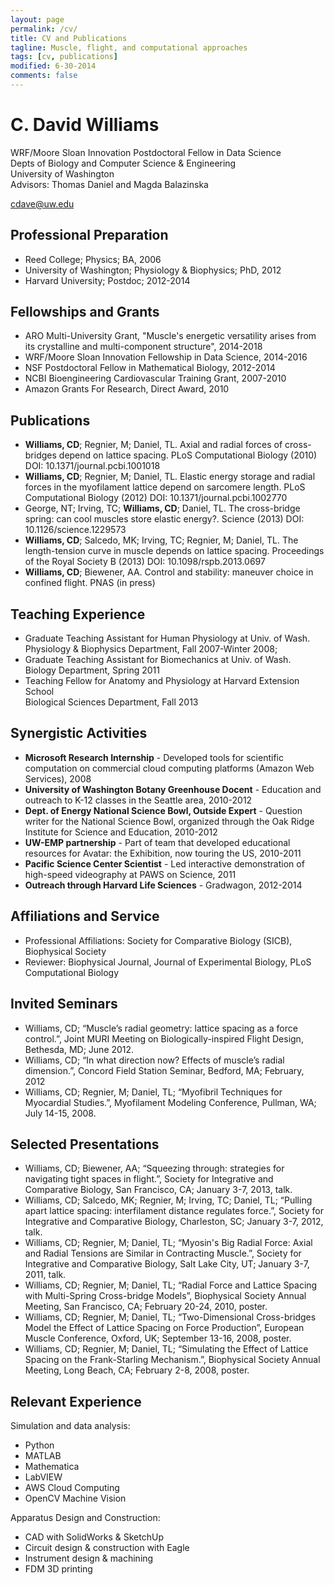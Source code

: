 ```yaml
---
layout: page
permalink: /cv/
title: CV and Publications
tagline: Muscle, flight, and computational approaches 
tags: [cv, publications]
modified: 6-30-2014
comments: false
---
```


# C. David Williams  
WRF/Moore Sloan Innovation Postdoctoral Fellow in Data Science  
Depts of Biology and Computer Science & Engineering  
University of Washington  
Advisors: Thomas Daniel and Magda Balazinska  
  
cdave@uw.edu  

## Professional Preparation  
- Reed College; Physics; BA, 2006
- University of Washington; Physiology & Biophysics; PhD, 2012
- Harvard University; Postdoc; 2012-2014

## Fellowships and Grants
- ARO Multi-University Grant, "Muscle's energetic versatility arises from its crystalline and multi-component structure", 2014-2018
- WRF/Moore Sloan Innovation Fellowship in Data Science, 2014-2016
- NSF Postdoctoral Fellow in Mathematical Biology, 2012-2014
- NCBI Bioengineering Cardiovascular Training Grant, 2007-2010
- Amazon Grants For Research, Direct Award, 2010

## Publications
- **Williams, CD**; Regnier, M; Daniel, TL. Axial and radial forces of cross-bridges depend on lattice spacing. PLoS Computational Biology (2010) DOI: 10.1371/journal.pcbi.1001018
- **Williams, CD**; Regnier, M; Daniel, TL. Elastic energy storage and radial forces in the myofilament lattice depend on sarcomere length. PLoS Computational Biology (2012) DOI: 10.1371/journal.pcbi.1002770
- George, NT; Irving, TC; **Williams, CD**; Daniel, TL. The cross-bridge spring: can cool muscles store elastic energy?. Science (2013) DOI: 10.1126/science.1229573
- **Williams, CD**; Salcedo, MK; Irving, TC; Regnier, M; Daniel, TL. The length-tension curve in muscle depends on lattice spacing. Proceedings of the Royal Society B (2013) DOI: 10.1098/rspb.2013.0697
- **Williams, CD**; Biewener, AA. Control and stability: maneuver choice in confined flight. PNAS (in press)

## Teaching Experience
- Graduate Teaching Assistant for Human Physiology at Univ. of Wash.  
  Physiology & Biophysics Department, Fall 2007-Winter 2008;
- Graduate Teaching Assistant for Biomechanics at Univ. of Wash.  
  Biology Department, Spring 2011
- Teaching Fellow for Anatomy and Physiology at Harvard Extension School   
  Biological Sciences Department, Fall 2013

## Synergistic Activities
- **Microsoft Research Internship** - Developed tools for scientific computation on commercial cloud computing platforms (Amazon Web Services), 2008
- **University of Washington Botany Greenhouse Docent** - Education and outreach to K-12 classes in the Seattle area, 2010-2012
- **Dept. of Energy National Science Bowl, Outside Expert** - Question writer for the National Science Bowl, organized through the Oak Ridge Institute for Science and Education, 2010-2012
- **UW-EMP partnership** - Part of team that developed educational resources for Avatar: the Exhibition, now touring the US, 2010-2011
- **Pacific Science Center Scientist** - Led interactive demonstration of high-speed videography at PAWS on Science, 2011
- **Outreach through Harvard Life Sciences** - Gradwagon, 2012-2014

## Affiliations and Service
- Professional Affiliations: Society for Comparative Biology (SICB), Biophysical Society
- Reviewer: Biophysical Journal, Journal of Experimental Biology, PLoS Computational Biology

## Invited Seminars
- Williams, CD; “Muscle’s radial geometry: lattice spacing as a force control.”, Joint MURI Meeting on Biologically-inspired Flight Design, Bethesda, MD; June 2012.
- Williams, CD; “In what direction now? Effects of muscle’s radial dimension.”, Concord Field Station Seminar, Bedford, MA; February, 2012
- Williams, CD; Regnier, M; Daniel, TL; “Myofibril Techniques for Myocardial Studies.”, Myofilament Modeling Conference, Pullman, WA; July 14-15, 2008.

## Selected Presentations
- Williams, CD; Biewener, AA; “Squeezing through: strategies for navigating tight spaces in flight.”, Society for Integrative and Comparative Biology, San Francisco, CA; January 3-7, 2013, talk.
- Williams, CD; Salcedo, MK; Regnier, M; Irving, TC; Daniel, TL; “Pulling apart lattice spacing: interfilament distance regulates force.”, Society for Integrative and Comparative Biology, Charleston, SC; January 3-7, 2012, talk.
- Williams, CD; Regnier, M; Daniel, TL; “Myosin's Big Radial Force: Axial and Radial Tensions are Similar in Contracting Muscle.”, Society for Integrative and Comparative Biology, Salt Lake City, UT; January 3-7, 2011, talk.
- Williams, CD; Regnier, M; Daniel, TL; “Radial Force and Lattice Spacing with Multi-Spring Cross-bridge Models”, Biophysical Society Annual Meeting, San Francisco, CA; February 20-24, 2010, poster.
- Williams, CD; Regnier, M; Daniel, TL; “Two-Dimensional Cross-bridges Model the Effect of Lattice Spacing on Force Production”, European Muscle Conference, Oxford, UK; September 13-16, 2008, poster.
- Williams, CD; Regnier, M; Daniel, TL; “Simulating the Effect of Lattice Spacing on the Frank-Starling Mechanism.”, Biophysical Society Annual Meeting, Long Beach, CA; February 2-8, 2008, poster.

## Relevant Experience

Simulation and data analysis:  

- Python
- MATLAB
- Mathematica
- LabVIEW
- AWS Cloud Computing
- OpenCV Machine Vision  

Apparatus Design and Construction:  

- CAD with SolidWorks & SketchUp
- Circuit design & construction with Eagle
- Instrument design & machining
- FDM 3D printing
